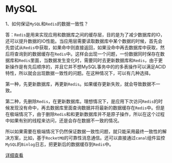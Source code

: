 
# MySQL

1、如何保证`MySQL`和`Redis`的数据一致性？

答：`Redis`是用来实现应用和数据库之间的缓存层，目的是为了减少数据库的IO，还可以提升数据的IO性能。当应用层需要读取数据库中某个数据的时候，首先会先尝试从`Redis`中获取，如果命中则直接返回，如果没命中再去数据库中获取，然后将查询到的数据缓存在`Redis`中。这样会出现一个问题，一份数据同时保存在数据库和`Redis`里面，当数据发生变化时，需要同时去更新数据库和`Redis`，由于更新操作是有先后顺序的，并且它并不想MySQL事务中的的多表操作可以满足ACID特性，所以就会出现数据一致性的问题。在这种情况下，可以有几种选择。

第一种，先更新数据库，再更新`Redis`。如果缓存更新失败，就会导致数据不一致。

第二种，先删除`Redis`，在更新数据库。理想情况下，是应用下次访问`Redis`的时候发现没有命中，再去数据库里面查询数据并将最新的数据缓存在`Redis`中。但是在极端情况下，由于删除`Redis`和和更新数据库并不是原子操作，所以在这个过程中如果有别的线程来访问，还是会存在数据不一致的情况。

所以如果需要在极端情况下仍然保证数据一致性问题，就只能采用最终一致性的解决方案，比如，基于`RocketMQ`的可靠性消息通信。还可以直接通过`canal`组件监控`MySQL`的`Binlog`日志，把更新后的数据缓存到`Redis`中。

[详细查看](https://github.com/ProgrammerGoGo/document/blob/main/MySQL/%E5%A6%82%E4%BD%95%E4%BF%9D%E8%AF%81%60MySQL%60%E5%92%8C%60Redis%60%E7%9A%84%E6%95%B0%E6%8D%AE%E4%B8%80%E8%87%B4%E6%80%A7%EF%BC%9F.md)

